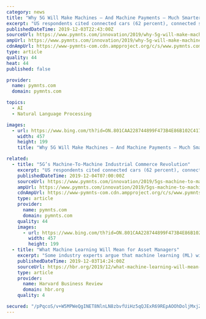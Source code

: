 ```yaml
---
category: news
title: "Why 5G Will Make Machines — And Machine Payments — Much Smarter"
excerpt: "US respondents cited connected cars (62 percent), connected secure homes (42 percent), emergency services (42 percent), smart buildings (41 percent), and translation or linguistic services (41 percent). Mobile office (35 percent) was further down on the list.” A scholarly research paper on the subject summed up the issue. “Machine to ..."
publishedDateTime: 2019-12-03T22:43:00Z
sourceUrl: https://www.pymnts.com/innovation/2019/why-5g-will-make-machines-and-machine-payments-much-smarter/
ampUrl: https://www.pymnts.com/innovation/2019/why-5g-will-make-machines-and-machine-payments-much-smarter/amp/
cdnAmpUrl: https://www-pymnts-com.cdn.ampproject.org/c/s/www.pymnts.com/innovation/2019/why-5g-will-make-machines-and-machine-payments-much-smarter/amp/
type: article
quality: 44
heat: 44
published: false

provider:
  name: pymnts.com
  domain: pymnts.com

topics:
  - AI
  - Natural Language Processing

images:
  - url: https://www.bing.com/th?id=ON.801CAA228744899F473B4E86B102C417
    width: 457
    height: 199
    title: "Why 5G Will Make Machines — And Machine Payments — Much Smarter"

related:
  - title: "5G’s Machine-To-Machine Industrial Commerce Revolution"
    excerpt: "US respondents cited connected cars (62 percent), connected secure homes (42 percent), emergency services (42 percent), smart buildings (41 percent), and translation or linguistic services (41 percent). Mobile office (35 percent) was further down on the list.” A scholarly research paper on the subject summed up the issue. “Machine to ..."
    publishedDateTime: 2019-12-04T07:00:00Z
    sourceUrl: https://www.pymnts.com/innovation/2019/5gs-machine-to-machine-industrial-commerce-revolution/
    ampUrl: https://www.pymnts.com/innovation/2019/5gs-machine-to-machine-industrial-commerce-revolution/amp/
    cdnAmpUrl: https://www-pymnts-com.cdn.ampproject.org/c/s/www.pymnts.com/innovation/2019/5gs-machine-to-machine-industrial-commerce-revolution/amp/
    type: article
    provider:
      name: pymnts.com
      domain: pymnts.com
    quality: 44
    images:
      - url: https://www.bing.com/th?id=ON.801CAA228744899F473B4E86B102C417
        width: 457
        height: 199
  - title: "What Machine Learning Will Mean for Asset Managers"
    excerpt: "Some industry experts argue that machine learning (ML) will reverse an increasing trend toward ... events if they are not closely related to past trends, such as the 2008 financial crisis. In these cases, investment professionals must make judgments ..."
    publishedDateTime: 2019-12-03T14:24:00Z
    sourceUrl: https://hbr.org/2019/12/what-machine-learning-will-mean-for-asset-managers
    type: article
    provider:
      name: Harvard Business Review
      domain: hbr.org
    quality: 4

secured: "/pPqcoS/v+W5MPWeQgINET8NlnLN8zbvfUiHz5qQJExR69REpAOOhDoljMxjZBi8exNDG3o3iexwNF1kaQef0feM4pPayPFfBwybjSTE7BRoyOMjYYkgOhouOAV+G7yfwa88inLJBid9LETyQjohfk3+BkfDgnKQ1QGNPWa35XTJODI4DiPBoMQRLgbXMP8fE9QAi6tf4IpKvK13CBNiSgL6qKcY1a8r2ce4la64h9unh2AmfULGCT78NjXRvnv8QhfpP3Q+HPHQZY4AT8JKng==;mmq5cCLIVxBJZW3PKsiRkA=="
---
```


